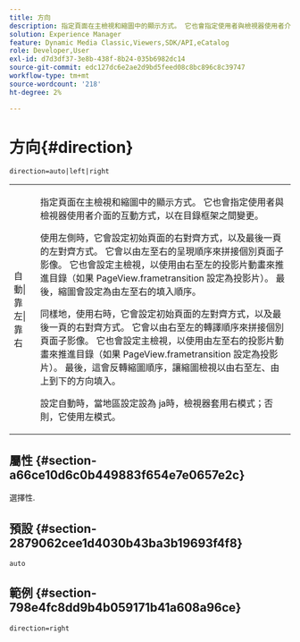 ```yaml
---
title: 方向
description: 指定頁面在主檢視和縮圖中的顯示方式。 它也會指定使用者與檢視器使用者介面的互動方式，以在目錄框架之間變更。
solution: Experience Manager
feature: Dynamic Media Classic,Viewers,SDK/API,eCatalog
role: Developer,User
exl-id: d7d3df37-3e8b-438f-8b24-035b6982dc14
source-git-commit: edc127dc6e2ae2d9bd5feed08c8bc896c8c39747
workflow-type: tm+mt
source-wordcount: '218'
ht-degree: 2%

---
```


# 方向{#direction}

`direction=auto|left|right`

<table id="table_1D425B7685D448459CD3FE8D683C813C"> 
 <tbody> 
  <tr> 
   <td colname="col1"> <p> <span class="codeph">自動|靠左|靠右</span> </p> </td> 
   <td colname="col2"> <p>指定頁面在主檢視和縮圖中的顯示方式。 它也會指定使用者與檢視器使用者介面的互動方式，以在目錄框架之間變更。 </p> <p>使用<span class="codeph">左側</span>時，它會設定初始頁面的右對齊方式，以及最後一頁的左對齊方式。 它會以由左至右的呈現順序來拼接個別頁面子影像。 它也會設定主檢視，以使用由右至左的投影片動畫來推進目錄（如果<span class="codeph"> PageView.frametransition </span>設定為投影片）。 最後，縮圖會設定為由左至右的填入順序。 </p> <p>同樣地，使用<span class="codeph">右</span>時，它會設定初始頁面的左對齊方式，以及最後一頁的右對齊方式。 它會以由右至左的轉譯順序來拼接個別頁面子影像。 它也會設定主檢視，以使用由左至右的投影片動畫來推進目錄（如果<span class="codeph"> PageView.frametransition </span>設定為投影片）。 最後，這會反轉縮圖順序，讓縮圖檢視以由右至左、由上到下的方向填入。 </p> <p>設定<span class="codeph">自動</span>時，當地區設定設為<span class="codeph"> ja時，檢視器套用</span>右<span class="codeph">模式；</span>否則，它使用<span class="codeph">左</span>模式。 </p> </td> 
  </tr> 
 </tbody> 
</table>

## 屬性 {#section-a66ce10d6c0b449883f654e7e0657e2c}

選擇性.

## 預設 {#section-2879062cee1d4030b43ba3b19693f4f8}

`auto`

## 範例 {#section-798e4fc8dd9b4b059171b41a608a96ce}

`direction=right`
